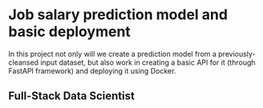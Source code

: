 # Job salary prediction model and basic deployment

In this project not only will we create a prediction model from a previously-cleansed input dataset, but also work in creating a basic API for it (through FastAPI framework) and deploying it using Docker.

## Full-Stack Data Scientist

